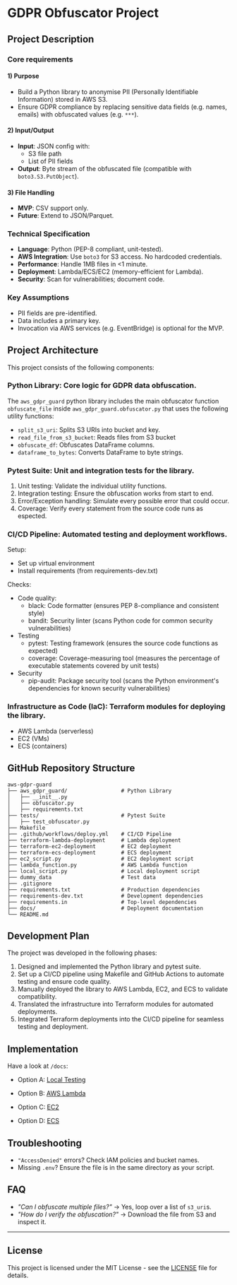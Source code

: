 # GDPR Obfuscator Project

## Project Description

### Core requirements

#### 1) Purpose

- Build a Python library to anonymise PII (Personally Identifiable Information) stored in AWS S3.
- Ensure GDPR compliance by replacing sensitive data fields (e.g. names, emails) with obfuscated values (e.g. `***`).


#### 2) Input/Output

- **Input**: JSON config with:
	- S3 file path
	- List of PII fields
- **Output**: Byte stream of the obfuscated file (compatible with `boto3.S3.PutObject`).


#### 3) File Handling

- **MVP**: CSV support only.
- **Future**: Extend to JSON/Parquet.


### Technical Specification

- **Language**: Python (PEP-8 compliant, unit-tested).
- **AWS Integration**: Use `boto3` for S3 access. No hardcoded credentials.
- **Performance**: Handle 1MB files in <1 minute.
- **Deployment**: Lambda/ECS/EC2 (memory-efficient for Lambda).
- **Security**: Scan for vulnerabilities; document code.


### Key Assumptions

- PII fields are pre-identified.
- Data includes a primary key.
- Invocation via AWS services (e.g. EventBridge) is optional for the MVP. 


## Project Architecture

This project consists of the following components:

### **Python Library**: Core logic for GDPR data obfuscation.

The `aws_gdpr_guard` python library includes the main obfuscator function `obfuscate_file` inside `aws_gdpr_guard.obfuscator.py` that uses the following utility functions:
- `split_s3_uri`: Splits S3 URIs into bucket and key.
- `read_file_from_s3_bucket`: Reads files from S3 bucket
- `obfuscate_df`: Obfuscates DataFrame columns.
- `dataframe_to_bytes`: Converts DataFrame to byte strings.


### **Pytest Suite**: Unit and integration tests for the library.

1) Unit testing: Validate the individual utility functions.
2) Integration testing: Ensure the obfuscation works from start to end.
3) Error/Exception handling: Simulate every possible error that could occur.
4) Coverage: Verify every statement from the source code runs as espected.



### **CI/CD Pipeline**: Automated testing and deployment workflows.


Setup:
- Set up virtual environment
- Install requirements (from requirements-dev.txt)

Checks:
- Code quality:
    - black: Code formatter (ensures PEP 8-compliance and consistent style)
    - bandit: Security linter (scans Python code for common security vulnerabilities)
- Testing
    - pytest: Testing framework (ensures the source code functions as expected)
    - coverage: Coverage-measuring tool (measures the percentage of executable statements covered by unit tests)
- Security
    - pip-audit: Package security tool (scans the Python environment's dependencies for known security vulnerabilities)


### **Infrastructure as Code (IaC)**: Terraform modules for deploying the library.

- AWS Lambda (serverless)
- EC2 (VMs)
- ECS (containers)


## GitHub Repository Structure

```
aws-gdpr-guard
├── aws_gdpr_guard/                 # Python Library
│   ├── __init__.py
│   ├── obfuscator.py
│   ├── requirements.txt
├── tests/                          # Pytest Suite
│   ├── test_obfuscator.py
├── Makefile
├── .github/workflows/deploy.yml    # CI/CD Pipeline
├── terraform-lambda-deployment     # Lambda deployment
├── terraform-ec2-deployment        # EC2 deployment
├── terraform-ecs-deployment        # ECS deployment
├── ec2_script.py                   # EC2 deployment script
├── lambda_function.py              # AWS Lambda function
├── local_script.py                 # Local deployment script
├── dummy_data                      # Test data
├── .gitignore
├── requirements.txt                # Production dependencies
├── requirements-dev.txt            # Development dependencies
├── requirements.in                 # Top-level dependencies
├── docs/                           # Deployment documentation
└── README.md
```


## Development Plan

The project was developed in the following phases:

1. Designed and implemented the Python library and pytest suite.
2. Set up a CI/CD pipeline using Makefile and GitHub Actions to automate testing and ensure code quality.
3. Manually deployed the library to AWS Lambda, EC2, and ECS to validate compatibility.
4. Translated the infrastructure into Terraform modules for automated deployments.
5. Integrated Terraform deployments into the CI/CD pipeline for seamless testing and deployment.


## Implementation

Have a look at `/docs`:

* Option A: [Local Testing](docs/local.md)

* Option B: [AWS Lambda](docs/lambda.md)

* Option C: [EC2](docs/ec2.md)

* Option D: [ECS](docs/ecs.md)





## Troubleshooting
* `"AccessDenied"` errors? Check IAM policies and bucket names.
* Missing `.env`? Ensure the file is in the same directory as your script.


## FAQ
* *"Can I obfuscate multiple files?"* → Yes, loop over a list of `s3_uri`s.
* *"How do I verify the obfuscation?"* → Download the file from S3 and inspect it.

---
## License
This project is licensed under the MIT License - see the [LICENSE](LICENSE) file for details.
